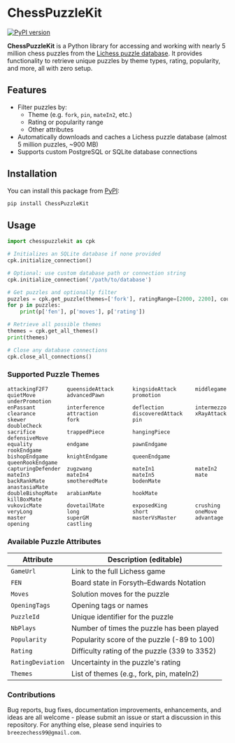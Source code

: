 # ChessPuzzleKit
[![PyPI version](https://img.shields.io/pypi/v/ChessPuzzleKit.svg)](https://pypi.org/project/ChessPuzzleKit/)

**ChessPuzzleKit** is a Python library for accessing and working with nearly 5 million chess puzzles from the [Lichess puzzle database](https://database.lichess.org/#puzzles). It provides functionality to retrieve unique puzzles by theme types, rating, popularity, and more, all with zero setup.

## Features

- Filter puzzles by:
  - Theme (e.g. `fork`, `pin`, `mateIn2`, etc.)
  - Rating or popularity range
  - Other attributes
- Automatically downloads and caches a Lichess puzzle database (almost 5 million puzzles, ~900 MB)
- Supports custom PostgreSQL or SQLite database connections

## Installation
You can install this package from [PyPI](https://pypi.org/project/ChessPuzzleKit/):
```bash
pip install ChessPuzzleKit
```

## Usage
```py
import chesspuzzlekit as cpk

# Initializes an SQLite database if none provided
cpk.initialize_connection()

# Optional: use custom database path or connection string
cpk.initialize_connection('/path/to/database')

# Get puzzles and optionally filter
puzzles = cpk.get_puzzle(themes=['fork'], ratingRange=[2000, 2200], count=3)
for p in puzzles:
    print(p['fen'], p['moves'], p['rating'])

# Retrieve all possible themes
themes = cpk.get_all_themes()
print(themes)

# Close any database connections
cpk.close_all_connections()
```

### Supported Puzzle Themes

```text
attackingF2F7      queensideAttack      kingsideAttack      middlegame
quietMove          advancedPawn         promotion           underPromotion
enPassant          interference         deflection          intermezzo
clearance          attraction           discoveredAttack    xRayAttack
skewer             fork                 pin                 doubleCheck
sacrifice          trappedPiece         hangingPiece        defensiveMove
equality           endgame              pawnEndgame         rookEndgame
bishopEndgame      knightEndgame        queenEndgame        queenRookEndgame
capturingDefender  zugzwang             mateIn1             mateIn2
mateIn3            mateIn4              mateIn5             mate
backRankMate       smotheredMate        bodenMate           anastasiaMate
doubleBishopMate   arabianMate          hookMate            killBoxMate
vukovicMate        dovetailMate         exposedKing         crushing
veryLong           long                 short               oneMove
master             superGM              masterVsMaster      advantage
opening            castling
```

### Available Puzzle Attributes

| Attribute         | Description (editable)                              |
|------------------|------------------------------------------------------|
| `GameUrl`         | Link to the full Lichess game                       |
| `FEN`             | Board state in Forsyth–Edwards Notation             |
| `Moves`           | Solution moves for the puzzle                       |
| `OpeningTags`     | Opening tags or names                               |
| `PuzzleId`        | Unique identifier for the puzzle                    |
| `NbPlays`         | Number of times the puzzle has been played          |
| `Popularity`      | Popularity score of the puzzle (-89 to 100)         |
| `Rating`          | Difficulty rating of the puzzle (339 to 3352)       |
| `RatingDeviation` | Uncertainty in the puzzle's rating                  |
| `Themes`          | List of themes (e.g., fork, pin, mateIn2)           |

### Contributions
Bug reports, bug fixes, documentation improvements, enhancements, and ideas are all welcome - please submit an issue or start a discussion in this repository. For anything else, please send inquiries to `breezechess99@gmail.com`.
